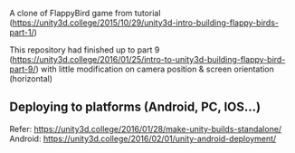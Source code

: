 A clone of FlappyBird game from tutorial (https://unity3d.college/2015/10/29/unity3d-intro-building-flappy-birds-part-1/) 

This repository had finished up to part 9 (https://unity3d.college/2016/01/25/intro-to-unity3d-building-flappy-bird-part-9/)
with little modification on camera position & screen orientation (horizontal)

## Deploying to platforms (Android, PC, IOS...)
Refer: https://unity3d.college/2016/01/28/make-unity-builds-standalone/
Android: https://unity3d.college/2016/02/01/unity-android-deployment/
